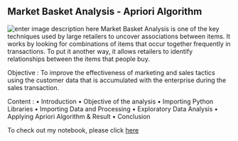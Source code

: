 ## Market Basket Analysis - Apriori Algorithm

![enter image description here](https://miro.medium.com/max/980/1*WzlhttgnH7PBuxUcnO-ciw.jpeg)
Market Basket Analysis is one of the key techniques used by large retailers to uncover associations between items. It works by looking for combinations of items that occur together frequently in transactions. To put it another way, it allows retailers to identify relationships between the items that people buy.

Objective :
To improve the effectiveness of marketing and sales tactics using the customer data that is accumulated with the enterprise during the sales transaction.

Content :
• Introduction
• Objective of the analysis
• Importing Python Libraries
• Importing Data and Processing
• Exploratory Data Analysis
• Applying Apriori Algorithm & Result
• Conclusion

To check out my notebook, please click [here](https://github.com/SameniNarayanRao/Machine-Learning-Projects/blob/master/Market%20Basket%20Analysis%20.ipynb)
